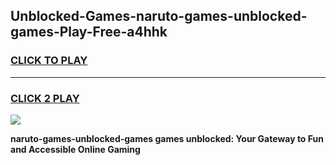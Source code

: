 
## Unblocked-Games-naruto-games-unblocked-games-Play-Free-a4hhk
<h3>
<a href="https://premium76.site?title=naruto-games-unblocked-games&ref=18A">CLICK TO PLAY</a></h3>
<hr>

<h3>
<a href="https://premium76.site?title=naruto-games-unblocked-games&ref=18A">CLICK 2 PLAY</a>
  
</h3>

<a href="https://premium76.site?title=naruto-games-unblocked-games&ref=18A"><img src="https://clearcache.store/games.png"></a>


**naruto-games-unblocked-games games unblocked: Your Gateway to Fun and Accessible Online Gaming**
